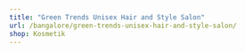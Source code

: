 ```yaml
---
title: "Green Trends Unisex Hair and Style Salon"
url: /bangalore/green-trends-unisex-hair-and-style-salon/
shop: Kosmetik
---
```

